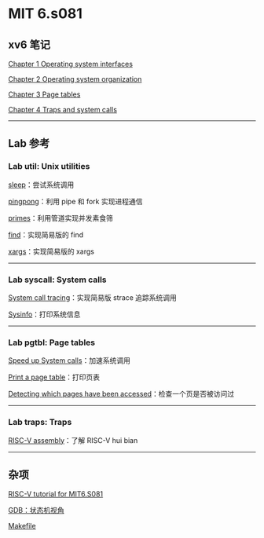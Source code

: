 # MIT 6.s081

## xv6 笔记

[Chapter 1 Operating system interfaces](/课堂之外/MIT6.S081/xv6%20book/Chapter1.md)

[Chapter 2 Operating system organization](/课堂之外/MIT6.S081/xv6%20book/Chapter2.md)

[Chapter 3 Page tables](/课堂之外/MIT6.S081/xv6%20book/Chapter3.md)

[Chapter 4 Traps and system calls](/课堂之外/MIT6.S081/xv6%20book/Chapter4.md)

------



## Lab 参考

### Lab util: Unix utilities

[sleep](/课堂之外/MIT/Lab1/Lab1%20sleep.md)：尝试系统调用

[pingpong](/课堂之外/MIT/Lab1/Lab1%20pingpong.md)：利用 pipe 和 fork 实现进程通信

[primes](/课堂之外/MIT/Lab1/Lab1%20primes.md)：利用管道实现并发素食筛

[find](/课堂之外/MIT/Lab1/Lab1%20find.md)：实现简易版的 find

[xargs](/课堂之外/MIT/Lab1/Lab1%20xargs.md)：实现简易版的 xargs

------



### Lab syscall: System calls

[System call tracing](/课堂之外/MIT/Lab2/Lab2%20System%20call%20tracing.md)：实现简易版 strace 追踪系统调用

[Sysinfo](/课堂之外/MIT/Lab2/Lab2%20Sysinfo.md)：打印系统信息

---



### Lab pgtbl: Page tables

[Speed up System calls](/课堂之外/MIT6.S081/Lab3/Lab3%20Detecting%20which%20pages%20have%20been%20accessed.md)：加速系统调用

[Print a page table](/课堂之外/MIT6.S081/Lab3/Lab3%20Print%20a%20page%20table.md)：打印页表

[Detecting which pages have been accessed](课堂之外/MIT6.S081/Lab3/Lab3%20Speed%20up%20System%20calls.md)：检查一个页是否被访问过

---



### Lab traps: Traps

[RISC-V assembly](/课堂之外/MIT6.S081/Lab4/Lab4%20RISC-V%20assembly.md)：了解 RISC-V hui bian

---



## 杂项

[RISC-V tutorial for MIT6.S081]()

[GDB：状态机视角]()

[Makefile]()
